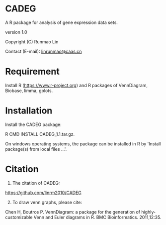 # CADEG
A R package for analysis of gene expression data sets.

version 1.0

Copyright (C) Runmao Lin

Contact (E-mail): linrunmao@caas.cn

# Requirement
Install R (https://www.r-project.org) and R packages of VennDiagram, Biobase, limma, gplots.

# Installation
Install the CADEG package:

R CMD INSTALL CADEG_1.1.tar.gz.

On windows operating systems, the package can be installed in R by 'Install package(s) from local files ...'.

# Citation
1. The citation of CADEG:

https://github.com/linrm2010/CADEG

2. To draw venn graphs, please cite:

Chen H, Boutros P. VennDiagram: a package for the generation of highly-customizable Venn and Euler diagrams in R. BMC Bioinformatics. 2011,12:35.
